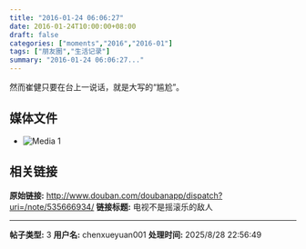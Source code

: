 ```yaml
---
title: "2016-01-24 06:06:27"
date: 2016-01-24T10:00:00+08:00
draft: false
categories: ["moments","2016","2016-01"]
tags: ["朋友圈","生活记录"]
summary: "2016-01-24 06:06:27..."
---
```


然而崔健只要在台上一说话，就是大写的“尴尬”。

## 媒体文件

- ![Media 1](/Moments/photos/2016-01-24/201601240606270.jpg)

## 相关链接

**原始链接:** http://www.douban.com/doubanapp/dispatch?uri=/note/535666934/
**链接标题:** 电视不是摇滚乐的敌人

---

**帖子类型:** 3
**用户名:** chenxueyuan001
**处理时间:** 2025/8/28 22:56:49